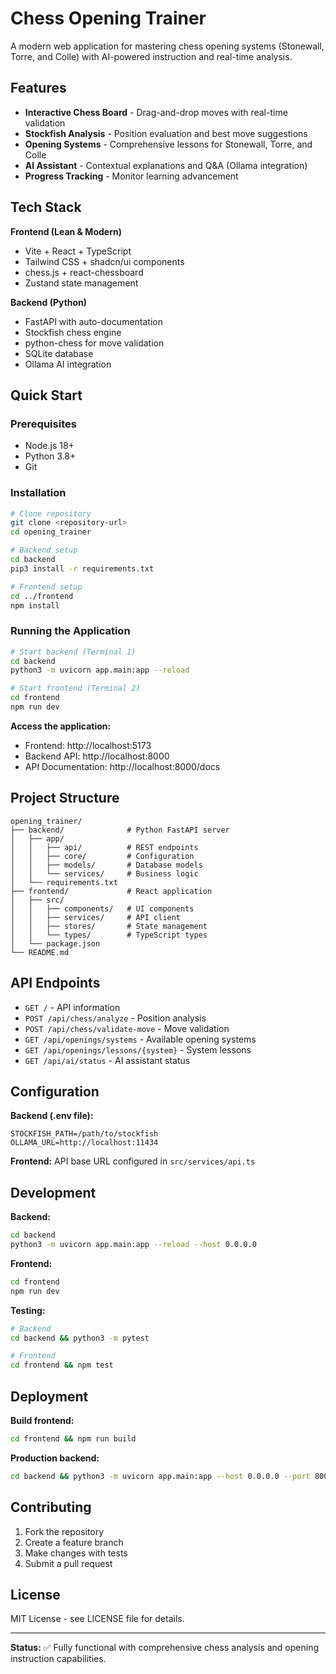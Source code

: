 # Chess Opening Trainer

A modern web application for mastering chess opening systems (Stonewall, Torre, and Colle) with AI-powered instruction and real-time analysis.

## Features

- **Interactive Chess Board** - Drag-and-drop moves with real-time validation
- **Stockfish Analysis** - Position evaluation and best move suggestions  
- **Opening Systems** - Comprehensive lessons for Stonewall, Torre, and Colle
- **AI Assistant** - Contextual explanations and Q&A (Ollama integration)
- **Progress Tracking** - Monitor learning advancement

## Tech Stack

**Frontend (Lean & Modern)**
- Vite + React + TypeScript
- Tailwind CSS + shadcn/ui components
- chess.js + react-chessboard
- Zustand state management

**Backend (Python)**
- FastAPI with auto-documentation
- Stockfish chess engine
- python-chess for move validation
- SQLite database
- Ollama AI integration

## Quick Start

### Prerequisites
- Node.js 18+
- Python 3.8+
- Git

### Installation

```bash
# Clone repository
git clone <repository-url>
cd opening_trainer

# Backend setup
cd backend
pip3 install -r requirements.txt

# Frontend setup  
cd ../frontend
npm install
```

### Running the Application

```bash
# Start backend (Terminal 1)
cd backend
python3 -m uvicorn app.main:app --reload

# Start frontend (Terminal 2)
cd frontend
npm run dev
```

**Access the application:**
- Frontend: http://localhost:5173
- Backend API: http://localhost:8000
- API Documentation: http://localhost:8000/docs

## Project Structure

```
opening_trainer/
├── backend/              # Python FastAPI server
│   ├── app/
│   │   ├── api/          # REST endpoints
│   │   ├── core/         # Configuration
│   │   ├── models/       # Database models  
│   │   └── services/     # Business logic
│   └── requirements.txt
├── frontend/             # React application
│   ├── src/
│   │   ├── components/   # UI components
│   │   ├── services/     # API client
│   │   ├── stores/       # State management
│   │   └── types/        # TypeScript types
│   └── package.json
└── README.md
```

## API Endpoints

- `GET /` - API information
- `POST /api/chess/analyze` - Position analysis
- `POST /api/chess/validate-move` - Move validation
- `GET /api/openings/systems` - Available opening systems
- `GET /api/openings/lessons/{system}` - System lessons
- `GET /api/ai/status` - AI assistant status

## Configuration

**Backend (.env file):**
```
STOCKFISH_PATH=/path/to/stockfish
OLLAMA_URL=http://localhost:11434
```

**Frontend:** 
API base URL configured in `src/services/api.ts`

## Development

**Backend:**
```bash
cd backend
python3 -m uvicorn app.main:app --reload --host 0.0.0.0
```

**Frontend:**
```bash
cd frontend
npm run dev
```

**Testing:**
```bash
# Backend
cd backend && python3 -m pytest

# Frontend  
cd frontend && npm test
```

## Deployment

**Build frontend:**
```bash
cd frontend && npm run build
```

**Production backend:**
```bash
cd backend && python3 -m uvicorn app.main:app --host 0.0.0.0 --port 8000
```

## Contributing

1. Fork the repository
2. Create a feature branch
3. Make changes with tests
4. Submit a pull request

## License

MIT License - see LICENSE file for details.

---

**Status:** ✅ Fully functional with comprehensive chess analysis and opening instruction capabilities.